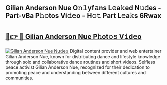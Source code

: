 ## Gilian Anderson Nue O𝚗𝚕yf𝚊ns L𝚎a𝚔ed N𝚞𝚍es - Part-vBa P𝚑𝚘tos Vi𝚍𝚎o - H𝚘𝚝 Part L𝚎a𝚔s 6Rwax

# <h2><a href="http://kf650ue.oniu.top/?m=Gilian+Anderson+Nue">🔗👉 🔴 Gilian Anderson Nue P𝚑ot𝚘𝚜 V𝚒d𝚎o</a></h2>

[![Gilian Anderson Nue Nu𝚍e𝚜](https://i.imgur.com/0qMVB7G.gif)](http://kf650ue.oniu.top/?m=Gilian+Anderson+Nue)
Digital content provider and web entertainer Gilian Anderson Nue, known for distributing dance and lifestyle knowledge through solo and collaborative dance routines and short videos. Selfless peace activist Gilian Anderson Nue, recognized for their dedication to promoting peace and understanding between different cultures and communities.  
